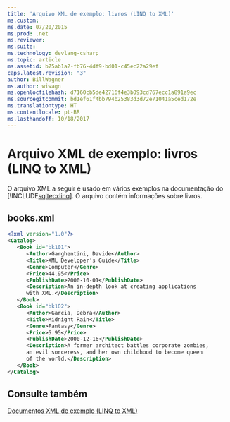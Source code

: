 ```yaml
---
title: 'Arquivo XML de exemplo: livros (LINQ to XML)'
ms.custom: 
ms.date: 07/20/2015
ms.prod: .net
ms.reviewer: 
ms.suite: 
ms.technology: devlang-csharp
ms.topic: article
ms.assetid: b75ab1a2-fb76-4df9-bd01-c45ec22a29ef
caps.latest.revision: "3"
author: BillWagner
ms.author: wiwagn
ms.openlocfilehash: d7160cb5de42716f4e3b093cd767ecc1a891a9ec
ms.sourcegitcommit: bd1ef61f4bb794b25383d3d72e71041a5ced172e
ms.translationtype: HT
ms.contentlocale: pt-BR
ms.lasthandoff: 10/18/2017
---
```

# <a name="sample-xml-file-books-linq-to-xml"></a>Arquivo XML de exemplo: livros (LINQ to XML)
O arquivo XML a seguir é usado em vários exemplos na documentação do [!INCLUDE[sqltecxlinq](~/includes/sqltecxlinq-md.md)]. O arquivo contém informações sobre livros.  
  
## <a name="booksxml"></a>books.xml  
  
```xml  
<?xml version="1.0"?>  
<Catalog>  
   <Book id="bk101">  
      <Author>Garghentini, Davide</Author>  
      <Title>XML Developer's Guide</Title>  
      <Genre>Computer</Genre>  
      <Price>44.95</Price>  
      <PublishDate>2000-10-01</PublishDate>  
      <Description>An in-depth look at creating applications   
      with XML.</Description>  
   </Book>  
   <Book id="bk102">  
      <Author>Garcia, Debra</Author>  
      <Title>Midnight Rain</Title>  
      <Genre>Fantasy</Genre>  
      <Price>5.95</Price>  
      <PublishDate>2000-12-16</PublishDate>  
      <Description>A former architect battles corporate zombies,   
      an evil sorceress, and her own childhood to become queen   
      of the world.</Description>  
   </Book>  
</Catalog>  
```  
  
## <a name="see-also"></a>Consulte também  
 [Documentos XML de exemplo (LINQ to XML)](../../../../csharp/programming-guide/concepts/linq/sample-xml-documents-linq-to-xml.md)
